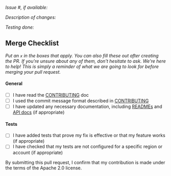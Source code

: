 *Issue #, if available:*

*Description of changes:*

*Testing done:*

## Merge Checklist

_Put an `x` in the boxes that apply. You can also fill these out after creating the PR. If you're unsure about any of them, don't hesitate to ask. We're here to help! This is simply a reminder of what we are going to look for before merging your pull request._

#### General

- [ ] I have read the [CONTRIBUTING](https://github.com/amazon-braket/BraketSimulator.jl/blob/main/CONTRIBUTING.md) doc
- [ ] I used the commit message format described in [CONTRIBUTING](https://github.com/amazon-braket/BraketSimulator.jl/blob/main/CONTRIBUTING.md#commit-your-change)
- [ ] I have updated any necessary documentation, including [READMEs](https://github.com/amazon-braket/BraketSimulator.jl/blob/main/README.md) and [API docs](https://github.com/amazon-braket/BraketSimulator.jl/blob/main/CONTRIBUTING.md#documentation-guidelines) (if appropriate)

#### Tests

- [ ] I have added tests that prove my fix is effective or that my feature works (if appropriate)
- [ ] I have checked that my tests are not configured for a specific region or account (if appropriate)

By submitting this pull request, I confirm that my contribution is made under the terms of the Apache 2.0 license.

